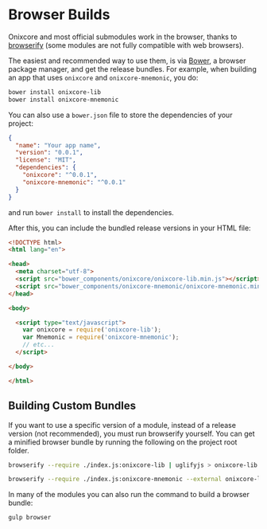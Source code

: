 # Browser Builds
Onixcore and most official submodules work in the browser, thanks to [browserify](http://browserify.org/) (some modules are not fully compatible with web browsers).

The easiest and recommended way to use them, is via [Bower](http://bower.io/), a browser package manager, and get the release bundles. For example, when building an app that uses `onixcore` and `onixcore-mnemonic`, you do:

```sh
bower install onixcore-lib
bower install onixcore-mnemonic
```

You can also use a `bower.json` file to store the dependencies of your project:

```json
{
  "name": "Your app name",
  "version": "0.0.1",
  "license": "MIT",
  "dependencies": {
    "onixcore": "^0.0.1",
    "onixcore-mnemonic": "^0.0.1"
  }
}
```

and run `bower install` to install the dependencies.

After this, you can include the bundled release versions in your HTML file:

```html
<!DOCTYPE html>
<html lang="en">

<head>
  <meta charset="utf-8">
  <script src="bower_components/onixcore/onixcore-lib.min.js"></script>
  <script src="bower_components/onixcore-mnemonic/onixcore-mnemonic.min.js"></script>
</head>

<body>

  <script type="text/javascript">
    var onixcore = require('onixcore-lib');
    var Mnemonic = require('onixcore-mnemonic');
    // etc...
  </script>

</body>

</html>
```

## Building Custom Bundles
If you want to use a specific version of a module, instead of a release version (not recommended), you must run browserify yourself.  You can get a minified browser bundle by running the following on the project root folder.

```sh
browserify --require ./index.js:onixcore-lib | uglifyjs > onixcore-lib.min.js
```

```sh
browserify --require ./index.js:onixcore-mnemonic --external onixcore-lib | uglifyjs > onixcore-mnemonic.min.js
```

In many of the modules you can also run the command to build a browser bundle:
```sh
gulp browser
```
